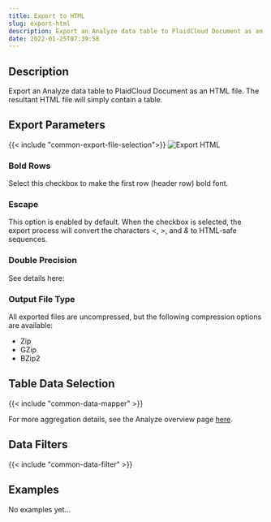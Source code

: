 ```yaml
---
title: Export to HTML
slug: export-html
description: Export an Analyze data table to PlaidCloud Document as an HTML file
date: 2022-01-25T07:39:58
---
```



## Description


Export an Analyze data table to PlaidCloud Document as an HTML file. The resultant HTML file will simply contain a table.



## Export Parameters

{{< include "common-export-file-selection">}}
![Export HTML](/images/export_file_html.png)






### Bold Rows


Select this checkbox to make the first row (header row) bold font.



### Escape


This option is enabled by default. When the checkbox is selected, the export process will convert the characters *<*, *>*, and *&* to HTML-safe sequences.



### Double Precision


See details here:



### Output File Type


All exported files are uncompressed, but the following compression options are available:


* Zip
* GZip
* BZip2


## Table Data Selection

{{< include "common-data-mapper" >}}




For more aggregation details, see the Analyze overview page [here](/docs/workflow-steps/common/aggregation).



## Data Filters


{{< include "common-data-filter" >}}

## Examples


No examples yet...
